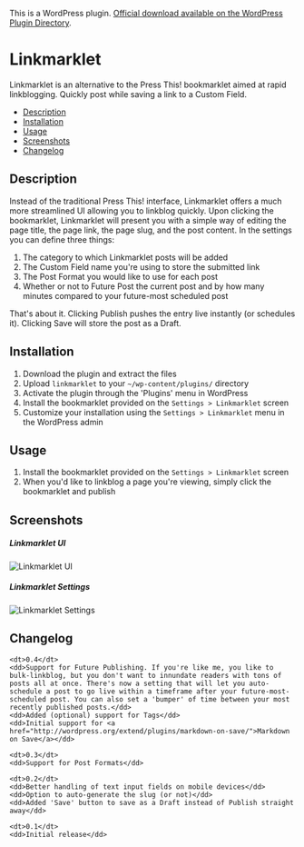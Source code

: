 This is a WordPress plugin. [Official download available on the WordPress Plugin Directory](http://wordpress.org/extend/plugins/linkmarklet/).

# Linkmarklet

Linkmarklet is an alternative to the Press This! bookmarklet aimed at rapid linkblogging. Quickly post while saving a link to a Custom Field.

* [Description](#description)
* [Installation](#installation)
* [Usage](#usage)
* [Screenshots](#screenshots)
* [Changelog](#changelog)

## Description

Instead of the traditional Press This! interface, Linkmarklet offers a much more streamlined UI allowing you to linkblog quickly. Upon clicking the bookmarklet, Linkmarklet will present you with a simple way of editing the page title, the page link, the page slug, and the post content. In the settings you can define three things:

1. The category to which Linkmarklet posts will be added
1. The Custom Field name you're using to store the submitted link
1. The Post Format you would like to use for each post
1. Whether or not to Future Post the current post and by how many minutes compared to your future-most scheduled post

That's about it. Clicking Publish pushes the entry live instantly (or schedules it). Clicking Save will store the post as a Draft.

## Installation

1. Download the plugin and extract the files
1. Upload `linkmarklet` to your `~/wp-content/plugins/` directory
1. Activate the plugin through the 'Plugins' menu in WordPress
1. Install the bookmarklet provided on the `Settings > Linkmarklet` screen
1. Customize your installation using the `Settings > Linkmarklet` menu in the WordPress admin


## Usage

1. Install the bookmarklet provided on the `Settings > Linkmarklet` screen
1. When you'd like to linkblog a page you're viewing, simply click the bookmarklet and publish

## Screenshots

##### Linkmarklet UI
![Linkmarklet UI](http://mondaybynoon.com/images/linkmarklet/screenshot-1.png)

##### Linkmarklet Settings
![Linkmarklet Settings](http://mondaybynoon.com/images/linkmarklet/screenshot-2.png)

## Changelog

<dl>

    <dt>0.4</dt>
    <dd>Support for Future Publishing. If you're like me, you like to bulk-linkblog, but you don't want to innundate readers with tons of posts all at once. There's now a setting that will let you auto-schedule a post to go live within a timeframe after your future-most-scheduled post. You can also set a 'bumper' of time between your most recently published posts.</dd>
    <dd>Added (optional) support for Tags</dd>
    <dd>Initial support for <a href="http://wordpress.org/extend/plugins/markdown-on-save/">Markdown on Save</a></dd>

    <dt>0.3</dt>
    <dd>Support for Post Formats</dd>

    <dt>0.2</dt>
    <dd>Better handling of text input fields on mobile devices</dd>
    <dd>Option to auto-generate the slug (or not)</dd>
    <dd>Added 'Save' button to save as a Draft instead of Publish straight away</dd>

    <dt>0.1</dt>
    <dd>Initial release</dd>

</dl>
